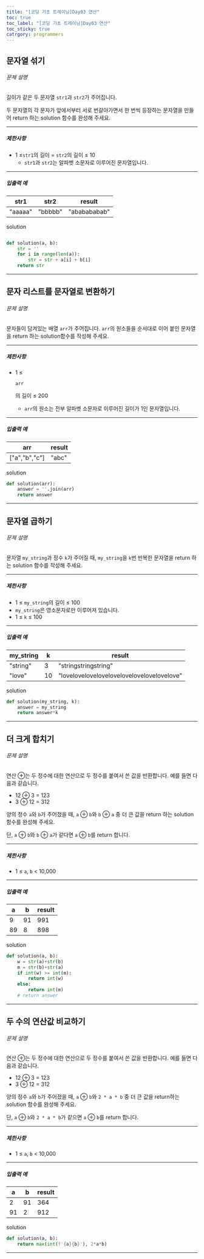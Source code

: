 ```yaml
---
title: "[코딩 기초 트레이닝]Day03 연산"
toc: true
toc_label: "[코딩 기초 트레이닝]Day03 연산"
toc_sticky: true
catrgory: programmers
---
```


## 문자열 섞기

###### 문제 설명

길이가 같은 두 문자열 `str1`과 `str2`가 주어집니다.

두 문자열의 각 문자가 앞에서부터 서로 번갈아가면서 한 번씩 등장하는 문자열을 만들어 return 하는 solution 함수를 완성해 주세요.

------

##### 제한사항

- 1 ≤`str1`의 길이 = `str2`의 길이 ≤ 10
  - `str1`과 `str2`는 알파벳 소문자로 이루어진 문자열입니다.

------

##### 입출력 예

| str1    | str2    | result       |
| ------- | ------- | ------------ |
| "aaaaa" | "bbbbb" | "ababababab" |

solution

```python

def solution(a, b):
    str = ''
    for i in range(len(a)):
        str = str + a[i] + b[i]
    return str
```

---

## 문자 리스트를 문자열로 변환하기

###### 문제 설명

문자들이 담겨있는 배열 `arr`가 주어집니다. `arr`의 원소들을 순서대로 이어 붙인 문자열을 return 하는 solution함수를 작성해 주세요.

------

##### 제한사항

- 1 ≤

   

  ```
  arr
  ```

  의 길이 ≤ 200

  - `arr`의 원소는 전부 알파벳 소문자로 이루어진 길이가 1인 문자열입니다.

------

##### 입출력 예

| arr           | result |
| ------------- | ------ |
| ["a","b","c"] | "abc"  |

solution

```python
def solution(arr):
    answer = ''.join(arr)
    return answer
```

---

##  문자열 곱하기

###### 문제 설명

문자열 `my_string`과 정수 `k`가 주어질 때, `my_string`을 `k`번 반복한 문자열을 return 하는 solution 함수를 작성해 주세요.

------

##### 제한사항

- 1 ≤ `my_string`의 길이 ≤ 100
- `my_string`은 영소문자로만 이루어져 있습니다.
- 1 ≤ `k` ≤ 100

------

##### 입출력 예

| my_string | k    | result                                     |
| --------- | ---- | ------------------------------------------ |
| "string"  | 3    | "stringstringstring"                       |
| "love"    | 10   | "lovelovelovelovelovelovelovelovelovelove" |

solution

```python
def solution(my_string, k):
    answer = my_string
    return answer*k
```

---

## 더 크게 합치기

###### 문제 설명

연산 ⊕는 두 정수에 대한 연산으로 두 정수를 붙여서 쓴 값을 반환합니다. 예를 들면 다음과 같습니다.

- 12 ⊕ 3 = 123
- 3 ⊕ 12 = 312

양의 정수 `a`와 `b`가 주어졌을 때, `a` ⊕ `b`와 `b` ⊕ `a` 중 더 큰 값을 return 하는 solution 함수를 완성해 주세요.

단, `a` ⊕ `b`와 `b` ⊕ `a`가 같다면 `a` ⊕ `b`를 return 합니다.

------

##### 제한사항

- 1 ≤ `a`, `b` < 10,000

------

##### 입출력 예

| a    | b    | result |
| ---- | ---- | ------ |
| 9    | 91   | 991    |
| 89   | 8    | 898    |

solution

```python
def solution(a, b):
    w = str(a)+str(b)
    m = str(b)+str(a)
    if int(w) >= int(m):
        return int(w)
    else:
        return int(m)
    # return answer
```

---

## 두 수의 연산값 비교하기

###### 문제 설명

연산 ⊕는 두 정수에 대한 연산으로 두 정수를 붙여서 쓴 값을 반환합니다. 예를 들면 다음과 같습니다.

- 12 ⊕ 3 = 123
- 3 ⊕ 12 = 312

양의 정수 `a`와 `b`가 주어졌을 때, `a` ⊕ `b`와 `2 * a * b` 중 더 큰 값을 return하는 solution 함수를 완성해 주세요.

단, `a` ⊕ `b`와 `2 * a * b`가 같으면 `a` ⊕ `b`를 return 합니다.

------

##### 제한사항

- 1 ≤ `a`, `b` < 10,000

------

##### 입출력 예

| a    | b    | result |
| ---- | ---- | ------ |
| 2    | 91   | 364    |
| 91   | 2    | 912    |

solution

```python
def solution(a, b): 
    return max(int(f'{a}{b}'), 2*a*b)
```

---